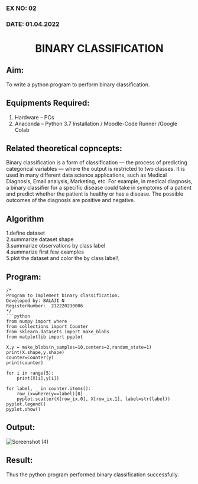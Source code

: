 ### EX NO: 02
### DATE: 01.04.2022

# <p align="center">BINARY CLASSIFICATION</p>
## Aim:
To write a python program to perform binary classification.

## Equipments Required:
1. Hardware – PCs
2. Anaconda – Python 3.7 Installation / Moodle-Code Runner /Google Colab

## Related theoretical copncepts:
Binary classification is a form of classification — the process of predicting categorical variables — where the output is restricted to two classes. It is used in many different data science applications, such as Medical Diagnosis, Email analysis, Marketing, etc. For example, in medical diagnosis, a binary classifier for a specific disease could take in symptoms of a patient and predict whether the patient is healthy or has a disease. The possible outcomes of the diagnosis are positive and negative.
## Algorithm
1.define dataset\
2.summarize dataset shape\
3.summarize observations by class label\
4.summarize first few examples\
5.plot the dataset and color the by class label\

## Program:
```
/*
Program to implement binary classification.
Developed by: BALAJI N
RegisterNumber:  212220230006
*/
```python
from numpy import where
from collections import Counter
from sklearn.datasets import make_blobs
from matplotlib import pyplot

X,y = make_blobs(n_samples=10,centers=2,random_state=1)
print(X.shape,y.shape)
counter=Counter(y)
print(counter)

for i in range(5):
    print(X[i],y[i])
    
for label, _ in counter.items():
    row_ix=where(y==label)[0]
    pyplot.scatter(X[row_ix,0], X[row_ix,1], label=str(label))
pyplot.legend()
pyplot.show()

```


## Output:
![Screenshot (4)](https://user-images.githubusercontent.com/75234946/163752871-62f663e4-8261-4782-a0eb-88af3c29ad61.png)



## Result:
Thus the python program performed binary classification successfully.

